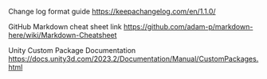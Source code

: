 Change log format guide
https://keepachangelog.com/en/1.1.0/

GitHub Markdown cheat sheet link
https://github.com/adam-p/markdown-here/wiki/Markdown-Cheatsheet

Unity Custom Package Documentation 
https://docs.unity3d.com/2023.2/Documentation/Manual/CustomPackages.html